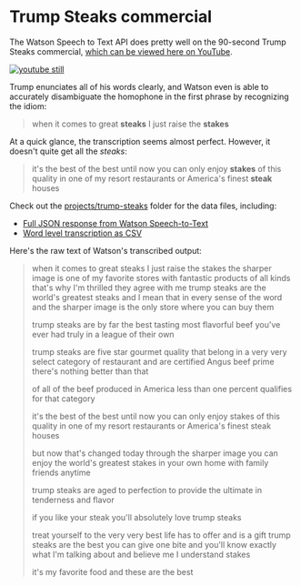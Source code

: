 # Trump Steaks commercial 

The Watson Speech to Text API does pretty well on the 90-second Trump Steaks commercial, [which can be viewed here on YouTube](https://www.youtube.com/watch?v=LyONt_ZH_aw). 

<a href="https://www.youtube.com/watch?v=LyONt_ZH_aw"><img src="https://i.ytimg.com/vi/LyONt_ZH_aw/hqdefault.jpg" alt="youtube still"></a>

Trump enunciates all of his words clearly, and Watson even is able to accurately disambiguate the homophone in the first phrase by recognizing the idiom:

> when it comes to great __steaks__ I just raise the __stakes__

At a quick glance, the transcription seems almost perfect. However, it doesn't quite get all the _steaks_:

> it's the best of the best until now you can only enjoy __stakes__ of this quality in one of my resort restaurants or America's finest __steak__ houses

Check out the [projects/trump-steaks](https://github.com/dannguyen/watson-word-watcher/blob/master/projects/trump-steaks/) folder for the data files, including:

- [Full JSON response from Watson Speech-to-Text](https://github.com/dannguyen/watson-word-watcher/blob/master/projects/trump-steaks/full-transcript.json)
- [Word level transcription as CSV](https://github.com/dannguyen/watson-word-watcher/blob/master/projects/trump-steaks/words-transcript.csv)


Here's the raw text of Watson's transcribed output:

> when it comes to great steaks I just raise the stakes the sharper image is one of my favorite stores with fantastic products of all kinds that's why I'm thrilled they agree with me trump steaks are the world's greatest steaks and I mean that in every sense of the word and the sharper image is the only store where you can buy them
>
> trump steaks are by far the best tasting most flavorful beef you've ever had truly in a league of their own
>
> trump steaks are five star gourmet quality that belong in a very very select category of restaurant and are certified Angus beef prime there's nothing better than that
>
> of all of the beef produced in America less than one percent qualifies for that category
> 
> it's the best of the best until now you can only enjoy stakes of this quality in one of my resort restaurants or America's finest steak houses
> 
> but now that's changed today through the sharper image you can enjoy the world's greatest stakes in your own home with family friends anytime
>
> trump steaks are aged to perfection to provide the ultimate in tenderness and flavor
> 
> if you like your steak you'll absolutely love trump steaks
>
> treat yourself to the very very best life has to offer and is a gift trump steaks are the best you can give one bite and you'll know exactly what I'm talking about and believe me I understand stakes
>
> it's my favorite food and these are the best


